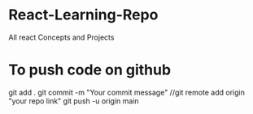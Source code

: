 # React-Learning-Repo
All react Concepts and Projects

# To push code on github
git add .
git commit -m "Your commit message"
//git remote add origin "your repo link"
git push -u origin main
